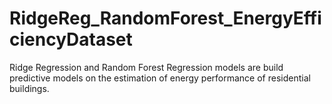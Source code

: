 # RidgeReg_RandomForest_EnergyEfficiencyDataset
Ridge Regression and Random Forest Regression models are build  predictive models on the estimation of energy performance of residential buildings.
